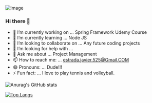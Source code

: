 ![image](https://damajdesprodes509.files.wordpress.com/2013/03/triathlon-banner.gif?w=508&zoom=2)
### Hi there 👋

<!--
**EstradaJavier/EstradaJavier** is a ✨ _special_ ✨ repository because its `README.md` (this file) appears on your GitHub profile.
-->



- 🔭 I’m currently working on ...  Spring Framework Udemy Course
- 🌱 I’m currently learning ... Node JS
- 👯 I’m looking to collaborate on ... Any future coding projects 
- 🤔 I’m looking for help with ...  
- 💬 Ask me about ... Project Management
- 📫 How to reach me: ... estrada.javier.525@Gmail.COM
- 😄 Pronouns: ... Dude!!!
- ⚡ Fun fact: ... I love to play tennis and volleyball.


![Anurag's GitHub stats](https://github-readme-stats.vercel.app/api?username=estradajavier&theme=blue-green&show_icons=true)

[![Top Langs](https://github-readme-stats.vercel.app/api/top-langs/?username=estradajavier&theme=blue-green&show_icons=true)](https://github.com/anuraghazra/github-readme-stats)


